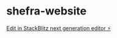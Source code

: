 # shefra-website

[Edit in StackBlitz next generation editor ⚡️](https://stackblitz.com/~/github.com/OlyMahmudMugdho/shefra-website)